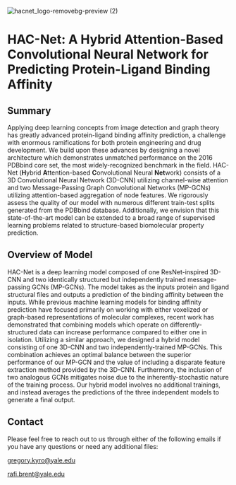 ![hacnet_logo-removebg-preview (2)](https://user-images.githubusercontent.com/98780179/198727732-de8a6370-0086-4d1e-a827-e7de432f2716.png)

# HAC-Net: A Hybrid Attention-Based Convolutional Neural Network for Predicting Protein-Ligand Binding Affinity

## Summary
Applying deep learning concepts from image detection and graph theory has greatly advanced protein-ligand binding affinity prediction, a challenge with enormous ramifications for both protein engineering and drug development. We build upon these advances by designing a novel architecture which demonstrates unmatched performance on the 2016 PDBbind core set, the most widely-recognized benchmark in the field. HAC-Net (**H**ybrid **A**ttention-based **C**onvolutional Neural **Net**work) consists of a 3D Convolutional Neural Network (3D-CNN) utilizing channel-wise attention and two Message-Passing Graph Convolutional Networks (MP-GCNs) utilizing attention-based aggregation of node features. We rigorously assess the quality of our model with numerous different train-test splits generated from the PDBbind database. Additionally, we envision that this state-of-the-art model can be extended to a broad range of supervised learning problems related to structure-based biomolecular property prediction. 

## Overview of Model
HAC-Net is a deep learning model composed of one ResNet-inspired 3D-CNN and two identically structured but independently trained message-passing GCNs (MP-GCNs). The model takes as the inputs protein and ligand structural files and outputs a prediction of the binding affinity between the inputs. While previous machine learning models for binding affinity prediction have focused primarily on working with either voxelized or graph-based representations of molecular complexes, recent work has demonstrated that combining models which operate on differently-structured data can increase performance compared to either one in isolation. Utilizing a similar approach, we designed a hybrid model consisting of one 3D-CNN and two independently-trained MP-GCNs. This combination achieves an optimal balance between the superior performance of our MP-GCN and the value of including a disparate feature extraction method provided by the 3D-CNN. Furthermore, the inclusion of two analogous GCNs mitigates noise due to the inherently-stochastic nature of the training process. Our hybrid model involves no additional trainings, and instead averages the predictions of the three independent models to generate a final output.


## Contact
Please feel free to reach out to us through either of the following emails if you have any questions or need any additional files:

gregory.kyro@yale.edu

rafi.brent@yale.edu
